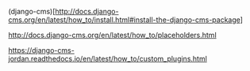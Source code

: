 (django-cms)[http://docs.django-cms.org/en/latest/how_to/install.html#install-the-django-cms-package]

http://docs.django-cms.org/en/latest/how_to/placeholders.html


https://django-cms-jordan.readthedocs.io/en/latest/how_to/custom_plugins.html